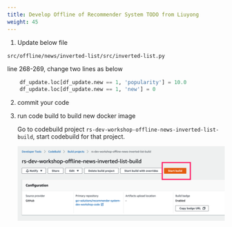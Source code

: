 ```yaml
---
title: Develop Offline of Recommender System TODO from Liuyong
weight: 45
---
```


1. Update below file 
``` 
src/offline/news/inverted-list/src/inverted-list.py
```

line 268-269, change two lines as below
``` python
    df_update.loc[df_update.new == 1, 'popularity'] = 10.0
    df_update.loc[df_update.new == 1, 'new'] = 0
```

2. commit your code

3. run code build to build new docker image 
   
    Go to codebuild project `rs-dev-workshop-offline-news-inverted-list-build`, start codebuild for that project.
    
    ![rs-dev-workshop-offline-news-inverted-list-build](/images/offline-codebuild-inverted-list.png)
    
